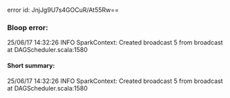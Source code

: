 error id: JnjJg9U7s4GOCuR/At55Rw==
### Bloop error:

25/06/17 14:32:26 INFO SparkContext: Created broadcast 5 from broadcast at DAGScheduler.scala:1580
#### Short summary: 

25/06/17 14:32:26 INFO SparkContext: Created broadcast 5 from broadcast at DAGScheduler.scala:1580
